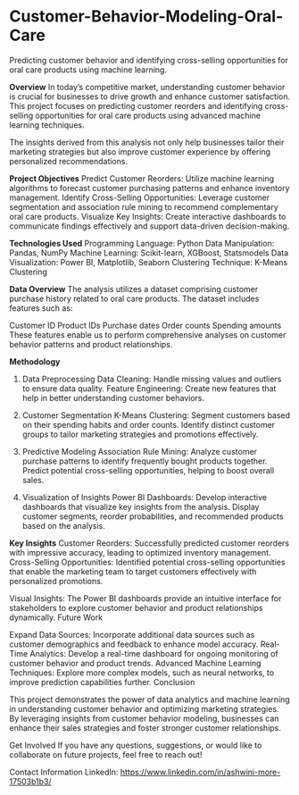# Customer-Behavior-Modeling-Oral-Care
Predicting customer behavior and identifying cross-selling opportunities for oral care products using machine learning.

**Overview**
In today’s competitive market, understanding customer behavior is crucial for businesses to drive growth and enhance customer satisfaction. This project focuses on predicting customer reorders and identifying cross-selling opportunities for oral care products using advanced machine learning techniques.

The insights derived from this analysis not only help businesses tailor their marketing strategies but also improve customer experience by offering personalized recommendations.

**Project Objectives**
Predict Customer Reorders: Utilize machine learning algorithms to forecast customer purchasing patterns and enhance inventory management.
Identify Cross-Selling Opportunities: Leverage customer segmentation and association rule mining to recommend complementary oral care products.
Visualize Key Insights: Create interactive dashboards to communicate findings effectively and support data-driven decision-making.

**Technologies Used**
Programming Language: Python
Data Manipulation: Pandas, NumPy
Machine Learning: Scikit-learn, XGBoost, Statsmodels
Data Visualization: Power BI, Matplotlib, Seaborn
Clustering Technique: K-Means Clustering

**Data Overview**
The analysis utilizes a dataset comprising customer purchase history related to oral care products. The dataset includes features such as:

Customer ID
Product IDs
Purchase dates
Order counts
Spending amounts
These features enable us to perform comprehensive analyses on customer behavior patterns and product relationships.

**Methodology**
1. Data Preprocessing
Data Cleaning: Handle missing values and outliers to ensure data quality.
Feature Engineering: Create new features that help in better understanding customer behaviors.

2. Customer Segmentation
K-Means Clustering:
Segment customers based on their spending habits and order counts.
Identify distinct customer groups to tailor marketing strategies and promotions effectively.

3. Predictive Modeling
Association Rule Mining:
Analyze customer purchase patterns to identify frequently bought products together.
Predict potential cross-selling opportunities, helping to boost overall sales.

4. Visualization of Insights
Power BI Dashboards:
Develop interactive dashboards that visualize key insights from the analysis.
Display customer segments, reorder probabilities, and recommended products based on the analysis.

**Key Insights**
Customer Reorders:
Successfully predicted customer reorders with impressive accuracy, leading to optimized inventory management.
Cross-Selling Opportunities:
Identified potential cross-selling opportunities that enable the marketing team to target customers effectively with personalized promotions.

Visual Insights:
The Power BI dashboards provide an intuitive interface for stakeholders to explore customer behavior and product relationships dynamically.
Future Work

Expand Data Sources: Incorporate additional data sources such as customer demographics and feedback to enhance model accuracy.
Real-Time Analytics: Develop a real-time dashboard for ongoing monitoring of customer behavior and product trends.
Advanced Machine Learning Techniques: Explore more complex models, such as neural networks, to improve prediction capabilities further.
Conclusion

This project demonstrates the power of data analytics and machine learning in understanding customer behavior and optimizing marketing strategies. By leveraging insights from customer behavior modeling, businesses can enhance their sales strategies and foster stronger customer relationships.

Get Involved
If you have any questions, suggestions, or would like to collaborate on future projects, feel free to reach out!

Contact Information
LinkedIn: https://www.linkedin.com/in/ashwini-more-17503b1b3/
